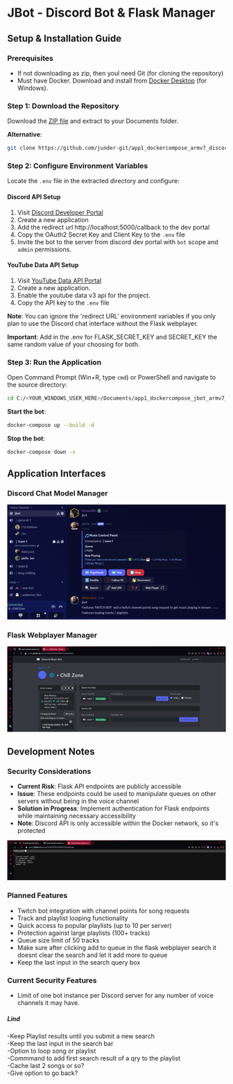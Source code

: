 # JBot - Discord Bot & Flask Manager

## Setup & Installation Guide

### Prerequisites
- If not downloading as zip, then youl need Git (for cloning the repository) 
- Must have Docker. Download and install from [Docker Desktop](https://www.docker.com/products/docker-desktop/) (for Windows).  
  
### Step 1: Download the Repository

Download the [ZIP file](https://github.com/junder-git/app1_dockercompose_armv7_discordbot_flaskmanager/archive/refs/heads/main.zip) and extract to your Documents folder.  
  
**Alternative**:
```bash
git clone https://github.com/junder-git/app1_dockercompose_armv7_discordbot_flaskmanager.git
```  
  
### Step 2: Configure Environment Variables
Locate the `.env` file in the extracted directory and configure:

#### Discord API Setup
1. Visit [Discord Developer Portal](https://discord.com/developers)
2. Create a new application
3. Add the redirect url http://localhost:5000/callback to the dev portal    
5. Copy the OAuth2 Secret Key and Client Key to the `.env` file  
6. Invite the bot to the server from discord dev portal with `bot` scope and `admin` permissions.  
  
#### YouTube Data API Setup  
1. Visit [YouTube Data API Portal](https://developers.google.com/youtube/v3)  
2. Create a new application.  
3. Enable the youtube data v3 api for the project.  
4. Copy the API key to the `.env` file  

**Note**: You can ignore the 'redirect URL' environment variables if you only plan to use the Discord chat interface without the Flask webplayer.

**Important**: Add in the .env for FLASK_SECRET_KEY and SECRET_KEY the same random value of your choosing for both.    
  
### Step 3: Run the Application
Open Command Prompt (Win+R, type `cmd`) or PowerShell and navigate to the source directory:

```bash
cd C:/<YOUR_WINDOWS_USER_HERE>/Documents/app1_dockercompose_jbot_armv7_discordbot_flaskmanager/source
```

**Start the bot**:
```bash
docker-compose up --build -d
```

**Stop the bot**:
```bash
docker-compose down -v
```

## Application Interfaces

### Discord Chat Model Manager
![Discord Chat Interface](source/READMEresources/discord_chat_model_example.png)

### Flask Webplayer Manager
![Flask Webplayer Interface](source/READMEresources/flask_webapp_example.png)

## Development Notes

### Security Considerations
- **Current Risk**: Flask API endpoints are publicly accessible
- **Issue**: These endpoints could be used to manipulate queues on other servers without being in the voice channel
- **Solution in Progress**: Implement authentication for Flask endpoints while maintaining necessary accessibility
- **Note**: Discord API is only accessible within the Docker network, so it's protected

![Flask Endpoints](source/READMEresources/flask_endpoints.png)

### Planned Features
- Twitch bot integration with channel points for song requests
- Track and playlist looping functionality
- Quick access to popular playlists (up to 10 per server)
- Protection against large playlists (100+ tracks)
- Queue size limit of 50 tracks  
- Make sure after clicking add to queue in the flask webplayer search it doesnt clear the search and let it add more to queue  
- Keep the last input in the search query box  
    
### Current Security Features
- Limit of one bot instance per Discord server for any number of voice channels it may have.
  
##### Lind  
-Keep Playlist results until you submit a new search  
-Keep the last input in the search bar  
-Option to loop song or playlist  
-Commmand to add first search result of a qry to the playlist  
-Cache last 2 songs or so?  
-Give option to go back?   
